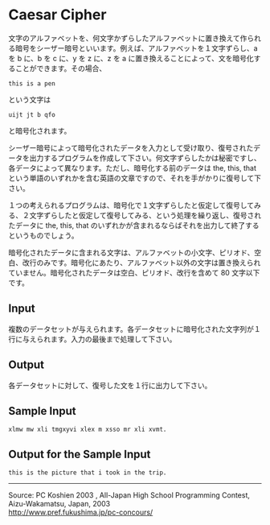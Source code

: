# Caesar Cipher

文字のアルファベットを、何文字かずらしたアルファベットに置き換えて作られる暗号をシーザー暗号といいます。例えば、アルファベットを１文字ずらし、a を b に、b を c に、y を z に、z を a に置き換えることによって、文を暗号化することができます。その場合、

    this is a pen

という文字は

    uijt jt b qfo

と暗号化されます。

シーザー暗号によって暗号化されたデータを入力として受け取り、復号されたデータを出力するプログラムを作成して下さい。何文字ずらしたかは秘密ですし、各データによって異なります。ただし、暗号化する前のデータは the, this, that という単語のいずれかを含む英語の文章ですので、それを手がかりに復号して下さい。

１つの考えられるプログラムは、暗号化で１文字ずらしたと仮定して復号してみる、２文字ずらしたと仮定して復号してみる、という処理を繰り返し、復号されたデータに the, this, that のいずれかが含まれるならばそれを出力して終了するというものでしょう。

暗号化されたデータに含まれる文字は、アルファベットの小文字、ピリオド、空白、改行のみです。暗号化にあたり、アルファベット以外の文字は置き換えられていません。暗号化されたデータは空白、ピリオド、改行を含めて 80 文字以下です。

## Input

複数のデータセットが与えられます。各データセットに暗号化された文字列が１行に与えられます。入力の最後まで処理して下さい。

## Output

各データセットに対して、復号した文を１行に出力して下さい。

## Sample Input

    xlmw mw xli tmgxyvi xlex m xsso mr xli xvmt.

## Output for the Sample Input

    this is the picture that i took in the trip.

* * *

Source: PC Koshien 2003 , All-Japan High School Programming Contest, Aizu-Wakamatsu, Japan, 2003   
<http://www.pref.fukushima.jp/pc-concours/>
